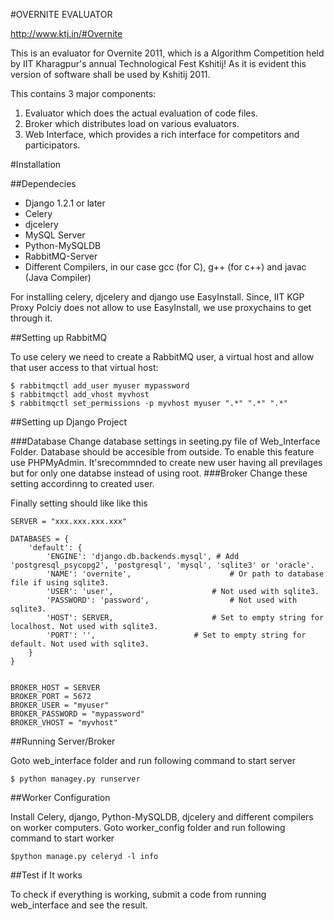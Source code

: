 #OVERNITE EVALUATOR

http://www.ktj.in/#Overnite

This is an evaluator for Overnite 2011, which is a Algorithm Competition held by IIT Kharagpur's annual Technological Fest Kshitij! As it is evident this version of software shall be used by Kshitij 2011.

This contains 3 major components:

1. Evaluator which does the actual evaluation of code files.
2. Broker which distributes load on various evaluators.
3. Web Interface, which provides a rich interface for competitors and participators.


#Installation

##Dependecies

 - Django 1.2.1 or later
 - Celery
 - djcelery
 - MySQL Server
 - Python-MySQLDB
 - RabbitMQ-Server
 - Different Compilers, in our case gcc (for C), g++ (for c++) and javac (Java Compiler)

For installing celery, djcelery and django use EasyInstall. Since, IIT KGP Proxy Polciy does not allow to use EasyInstall, we use proxychains to get through it.

##Setting up RabbitMQ

To use celery we need to create a RabbitMQ user, a virtual host and allow that user access to that virtual host:

    $ rabbitmqctl add_user myuser mypassword
    $ rabbitmqctl add_vhost myvhost
    $ rabbitmqctl set_permissions -p myvhost myuser ".*" ".*" ".*"

##Setting up Django Project

###Database
Change database settings in seeting.py file of Web_Interface Folder. Database should be accesible from outside. To enable this feature use PHPMyAdmin. It'srecommnded to create new user having all previlages but for only one databse instead of using root.
###Broker
Change these setting accordinng to created user.

Finally setting should like like this

    SERVER = "xxx.xxx.xxx.xxx"

    DATABASES = {
        'default': {
            'ENGINE': 'django.db.backends.mysql', # Add 'postgresql_psycopg2', 'postgresql', 'mysql', 'sqlite3' or 'oracle'.
            'NAME': 'overnite',                      # Or path to database file if using sqlite3.
            'USER': 'user',                      # Not used with sqlite3.
            'PASSWORD': 'password',                  # Not used with sqlite3.
            'HOST': SERVER,                      # Set to empty string for localhost. Not used with sqlite3.
            'PORT': '',                      # Set to empty string for default. Not used with sqlite3.
        }
    }


    BROKER_HOST = SERVER
    BROKER_PORT = 5672
    BROKER_USER = "myuser"
    BROKER_PASSWORD = "mypassword"
    BROKER_VHOST = "myvhost"



##Running Server/Broker

Goto web_interface folder and run following command to start server

    $ python managey.py runserver

##Worker Configuration


Install Celery, django, Python-MySQLDB, djcelery and different compilers on worker computers. 
Goto worker_config folder and run following command to start worker

    $python manage.py celeryd -l info

##Test if It works

To check if everything is working, submit a code from running web_interface and see the result.

